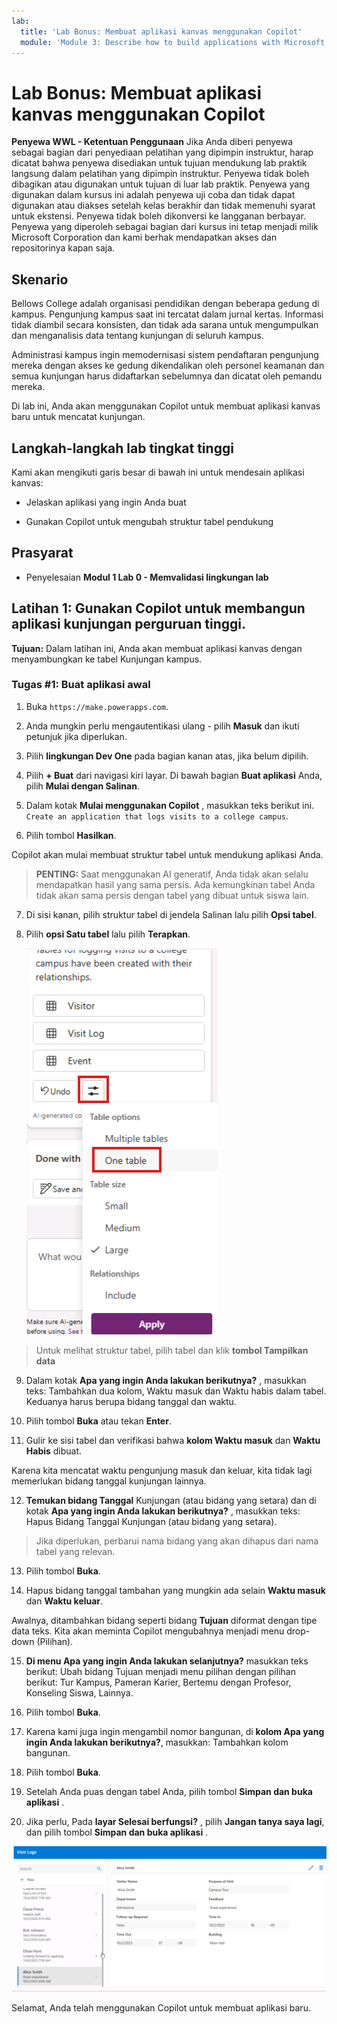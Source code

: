 ```yaml
---
lab:
  title: 'Lab Bonus: Membuat aplikasi kanvas menggunakan Copilot'
  module: 'Module 3: Describe how to build applications with Microsoft Power Apps'
---
```


# Lab Bonus: Membuat aplikasi kanvas menggunakan Copilot

**Penyewa WWL - Ketentuan Penggunaan** Jika Anda diberi penyewa sebagai bagian dari penyediaan pelatihan yang dipimpin instruktur, harap dicatat bahwa penyewa disediakan untuk tujuan mendukung lab praktik langsung dalam pelatihan yang dipimpin instruktur. Penyewa tidak boleh dibagikan atau digunakan untuk tujuan di luar lab praktik. Penyewa yang digunakan dalam kursus ini adalah penyewa uji coba dan tidak dapat digunakan atau diakses setelah kelas berakhir dan tidak memenuhi syarat untuk ekstensi. Penyewa tidak boleh dikonversi ke langganan berbayar. Penyewa yang diperoleh sebagai bagian dari kursus ini tetap menjadi milik Microsoft Corporation dan kami berhak mendapatkan akses dan repositorinya kapan saja. 

## Skenario

Bellows College adalah organisasi pendidikan dengan beberapa gedung di kampus. Pengunjung kampus saat ini tercatat dalam jurnal kertas. Informasi tidak diambil secara konsisten, dan tidak ada sarana untuk mengumpulkan dan menganalisis data tentang kunjungan di seluruh kampus.

Administrasi kampus ingin memodernisasi sistem pendaftaran pengunjung mereka dengan akses ke gedung dikendalikan oleh personel keamanan dan semua kunjungan harus didaftarkan sebelumnya dan dicatat oleh pemandu mereka.

Di lab ini, Anda akan menggunakan Copilot untuk membuat aplikasi kanvas baru untuk mencatat kunjungan. 

## Langkah-langkah lab tingkat tinggi

Kami akan mengikuti garis besar di bawah ini untuk mendesain aplikasi kanvas:

- Jelaskan aplikasi yang ingin Anda buat

- Gunakan Copilot untuk mengubah struktur tabel pendukung

 ## Prasyarat

- Penyelesaian **Modul 1 Lab 0 - Memvalidasi lingkungan lab**

## Latihan 1: Gunakan Copilot untuk membangun aplikasi kunjungan perguruan tinggi.

**Tujuan:** Dalam latihan ini, Anda akan membuat aplikasi kanvas dengan menyambungkan ke tabel Kunjungan kampus.

### Tugas \#1: Buat aplikasi awal

1. Buka `https://make.powerapps.com`.

2. Anda mungkin perlu mengautentikasi ulang - pilih **Masuk** dan ikuti petunjuk jika diperlukan.

3. Pilih **lingkungan Dev One** pada bagian kanan atas, jika belum dipilih.

4. Pilih **+ Buat** dari navigasi kiri layar. Di bawah bagian **Buat aplikasi** Anda, pilih **Mulai dengan Salinan**.

5. Dalam kotak **Mulai menggunakan Copilot** , masukkan teks berikut ini. `Create an application that logs visits to a college campus`. 

6. Pilih tombol **Hasilkan**.

Copilot akan mulai membuat struktur tabel untuk mendukung aplikasi Anda. 

> **PENTING:** Saat menggunakan AI generatif, Anda tidak akan selalu mendapatkan hasil yang sama persis. Ada kemungkinan tabel Anda tidak akan sama persis dengan tabel yang dibuat untuk siswa lain. 

7. Di sisi kanan, pilih struktur tabel di jendela Salinan lalu pilih **Opsi tabel**.

8. Pilih **opsi Satu tabel** lalu pilih **Terapkan**.
 
    ![Cuplikan layar struktur Tabel yang baru saja dibuat](media/bonus-lab-tablestr.png)


> Untuk melihat struktur tabel, pilih tabel dan klik **tombol Tampilkan data** 

9. Dalam kotak **Apa yang ingin Anda lakukan berikutnya?** , masukkan teks: Tambahkan dua kolom, Waktu masuk dan Waktu habis dalam tabel. Keduanya harus berupa bidang tanggal dan waktu. 

10. Pilih tombol **Buka** atau tekan **Enter**. 

11. Gulir ke sisi tabel dan verifikasi bahwa **kolom Waktu masuk** dan **Waktu Habis** dibuat. 

Karena kita mencatat waktu pengunjung masuk dan keluar, kita tidak lagi memerlukan bidang tanggal kunjungan lainnya. 

12. **Temukan bidang Tanggal** Kunjungan (atau bidang yang setara) dan di kotak **Apa yang ingin Anda lakukan berikutnya?** , masukkan teks: Hapus Bidang Tanggal Kunjungan (atau bidang yang setara). 

>Jika diperlukan, perbarui nama bidang yang akan dihapus dari nama tabel yang relevan.

13. Pilih tombol **Buka**. 

14. Hapus bidang tanggal tambahan yang mungkin ada selain **Waktu masuk** dan **Waktu keluar**. 

Awalnya, ditambahkan bidang seperti bidang **Tujuan** diformat dengan tipe data teks. Kita akan meminta Copilot mengubahnya menjadi menu drop-down (Pilihan). 

15. **Di menu Apa yang ingin Anda lakukan selanjutnya?** masukkan teks berikut: Ubah bidang Tujuan menjadi menu pilihan dengan pilihan berikut: Tur Kampus, Pameran Karier, Bertemu dengan Profesor, Konseling Siswa, Lainnya. 

16. Pilih tombol **Buka**. 

17. Karena kami juga ingin mengambil nomor bangunan, di **kolom Apa yang ingin Anda lakukan berikutnya?**, masukkan: Tambahkan kolom bangunan. 

18. Pilih tombol **Buka**. 

19. Setelah Anda puas dengan tabel Anda, pilih tombol **Simpan dan buka aplikasi** . 

20. Jika perlu, Pada **layar Selesai berfungsi?** , pilih **Jangan tanya saya lagi**, dan pilih tombol **Simpan dan buka aplikasi** . 

![Cuplikan layar aplikasi yang baru saja dibuat](media/bonus-lab-copilot-02.png)

Selamat, Anda telah menggunakan Copilot untuk membuat aplikasi baru. 
